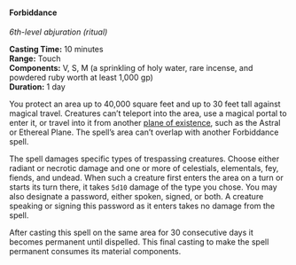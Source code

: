 #### Forbiddance
<!-- markdownlint-disable link-image-reference-definitions -->
[_metadata_:spell_name]:- "Forbiddance"
[_metadata_:spell_level]:- "6"
[_metadata_:spell_school]:- "abjuration"
[_metadata_:ritual]:- "true"
[_metadata_:casting_time_amount]:- "10"
[_metadata_:casting_time_unit]:- "minutes"
[_metadata_:range]:- "Touch"
[_metadata_:target]:- "Area of up to 40,000 square feet, up to 30 feet tall"
[_metadata_:components_verbal]:- "true"
[_metadata_:components_somatic]:- "true"
[_metadata_:components_material]:- "true"
[_metadata_:components_material_description]:- "a sprinkling of holy water, rare incense, and powdered ruby worth at least 1,000 gp"
[_metadata_:components_material_cost]:- "1,000 gp"
[_metadata_:duration]:- "1 day"
[_metadata_:concentration]:- "false"
[_metadata_:damage_formula]:- "5d10"
[_metadata_:damage_type]:- "radiant or necrotic"
[_metadata_:compared_to_wotc_srd_5.1]:- "mechanics_same_wording_different"
[_metadata_:compared_to_a5e_srd]:- "mechanics_same_wording_different"
<!-- markdownlint-disable-next-line no-emphasis-as-heading -->
_6th-level abjuration (ritual)_

**Casting Time:** 10 minutes \
**Range:** Touch \
**Components:** V, S, M (a sprinkling of holy water, rare incense, and powdered ruby worth at least 1,000 gp) \
**Duration:** 1 day

You protect an area up to 40,000 square feet and up to 30 feet tall against magical travel.
Creatures can’t teleport into the area, use a magical portal to enter it, or travel into it from another [plane of existence](#Planes_of_Existence_planes_of_existence), such as the Astral or Ethereal Plane.
The spell’s area can’t overlap with another Forbiddance spell.

The spell damages specific types of trespassing creatures.
Choose either radiant or necrotic damage and one or more of celestials, elementals, fey, fiends, and undead.
When such a creature first enters the area on a turn or starts its turn there, it takes `5d10` damage of the type you chose.
You may also designate a password, either spoken, signed, or both.
A creature speaking or signing this password as it enters takes no damage from the spell.

After casting this spell on the same area for 30 consecutive days it becomes permanent until dispelled.
This final casting to make the spell permanent consumes its material components.
